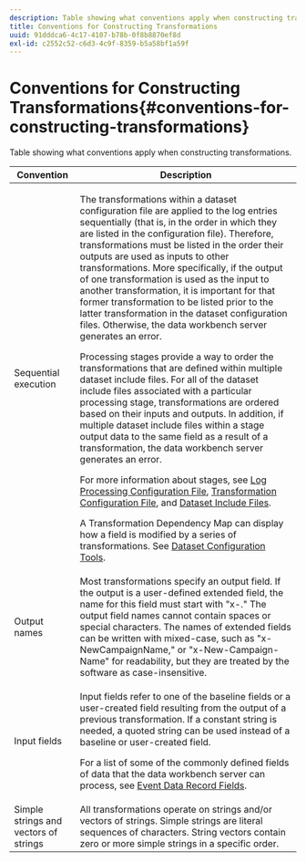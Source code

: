 ```yaml
---
description: Table showing what conventions apply when constructing transformations.
title: Conventions for Constructing Transformations
uuid: 91dddca6-4c17-4107-b78b-0f8b8870ef8d
exl-id: c2552c52-c6d3-4c9f-8359-b5a58bf1a59f
---
```

# Conventions for Constructing Transformations{#conventions-for-constructing-transformations}

Table showing what conventions apply when constructing transformations.

<table id="table_BEB0F6C416D144B5A2DD3D1A21613B21"> 
 <thead> 
  <tr> 
   <th colname="col1" class="entry"> Convention </th> 
   <th colname="col2" class="entry"> Description </th> 
  </tr> 
 </thead>
 <tbody> 
  <tr> 
   <td colname="col1"> Sequential execution </td> 
   <td colname="col2"> <p>The transformations within a dataset configuration file are applied to the log entries sequentially (that is, in the order in which they are listed in the configuration file). Therefore, transformations must be listed in the order their outputs are used as inputs to other transformations. More specifically, if the output of one transformation is used as the input to another transformation, it is important for that former transformation to be listed prior to the latter transformation in the dataset configuration files. Otherwise, the data workbench server generates an error. </p> <p> Processing stages provide a way to order the transformations that are defined within multiple dataset include files. For all of the dataset include files associated with a particular processing stage, transformations are ordered based on their inputs and outputs. In addition, if multiple dataset include files within a stage output data to the same field as a result of a transformation, the data workbench server generates an error. </p> <p> For more information about stages, see <a href="../../../home/c-dataset-const-proc/c-log-proc-config-file/c-abt-log-proc-config-file.md"> Log Processing Configuration File</a>, <a href="../../../home/c-dataset-const-proc/c-trans-config-file/c-abt-trans-config-file.md"> Transformation Configuration File</a>, and <a href="../../../home/c-dataset-const-proc/c-dataset-inc-files/c-abt-dataset-inc-files.md"> Dataset Include Files</a>. </p> <p>A <span class="wintitle"> Transformation Dependency Map</span> can display how a field is modified by a series of transformations. See <a href="../../../home/c-dataset-const-proc/c-dataset-config-tools/c-dataset-config-tools.md"> Dataset Configuration Tools</a>. </p> </td> 
  </tr> 
  <tr> 
   <td colname="col1"> Output names </td> 
   <td colname="col2"> Most transformations specify an output field. If the output is a user-defined extended field, the name for this field must start with "x-." The output field names cannot contain spaces or special characters. The names of extended fields can be written with mixed-case, such as "x-NewCampaignName," or "x-New-Campaign-Name" for readability, but they are treated by the software as case-insensitive. </td> 
  </tr> 
  <tr> 
   <td colname="col1"> Input fields </td> 
   <td colname="col2"> <p>Input fields refer to one of the baseline fields or a user-created field resulting from the output of a previous transformation. If a constant string is needed, a quoted string can be used instead of a baseline or user-created field. </p> <p> For a list of some of the commonly defined fields of data that the data workbench server can process, see <a href="../../../home/c-dataset-const-proc/c-ev-data-rec-fields.md"> Event Data Record Fields</a>. </p> </td> 
  </tr> 
  <tr> 
   <td colname="col1"> Simple strings and vectors of strings </td> 
   <td colname="col2"> All transformations operate on strings and/or vectors of strings. Simple strings are literal sequences of characters. String vectors contain zero or more simple strings in a specific order. </td> 
  </tr> 
 </tbody> 
</table>
